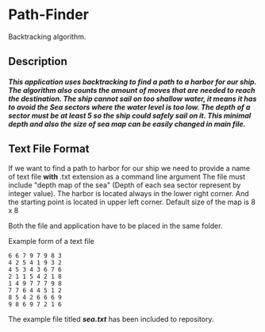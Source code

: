 # Path-Finder
Backtracking algorithm. 


## Description
##### This application uses backtracking to find a path to a harbor for our ship. The algorithm also counts the amount of moves that are needed to reach the destination.  The ship cannot sail on too shallow water, it means it has to avoid the Sea sectors where the water level is too low. The depth of a sector must be at least 5 so the ship could safely sail on it. This minimal depth and also the size of sea map can be easily changed in main file. 

## Text File Format

If we want to find a path to harbor for our ship we need to provide a name of text file **with** .txt extension as a command line argument
The file must include "depth map of the sea" (Depth of each sea sector represent by integer value). The harbor is located always in the lower right corner. And the starting point is located in upper left corner. Default size of the map is 8 x 8

Both the file and application have to be placed in the same folder.

Example form of a text file

``` 
6 6 7 9 7 9 8 3
4 2 5 4 1 9 3 2
4 5 3 4 3 6 7 6
2 1 1 5 4 2 1 8
1 4 9 7 7 7 9 8
7 7 6 4 4 5 1 2
8 5 4 2 6 6 6 9
9 8 6 9 7 2 1 6
```
The example file titled ***sea.txt*** has been included to repository.
